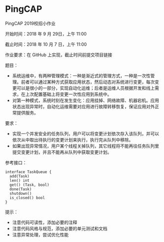 # PingCAP
PingCAP 2019校招小作业

开始时间：2018 年 9 月 29日，上午 11:00

截止时间：2018 年 10 月 7 日，上午 11:00

作业要求：在 GitHub 上实现，截止时间前提交项目链接


题目：
* 系统运维中，有两种管理模式：一种是渐近式的管理方式，一种是一次性管理。前者可以通过某种方式获取应用状态，然后动态对系统进行变更，每次变更可以是很小的一部分，实现自动化运维；后者是运维人员根据开发和线上需求，在上次配置基础上将变更一次性应用到系统中。
* 对第一种模式，系统时刻在发生变化：应用挂掉、网络故障、机器宕机。应用状态出现异常时，自动化运维需要对应用进行故障转移恢复，保证应用对外正常提供服务。

要求：
* 实现一个并发安全的任务队列，用户可以将变更计划依次存入该队列，并可以依次从中取出待执行的变更计划来执行，执行完从队列中移除。
* 如果出现异常情况，用户某个线程关掉队列，其它线程将不能再往任务队列里提交变更计划，并且不能再从队列中获取变更计划。


参考接口：
```
interface TaskQueue {
  add(Task)
  len() int
  get() (Task, bool)
  done(Task)
  shutdown()
  is_closed() bool
}
```


提示：
* 注意代码可读性，添加必要的注释
* 注意代码风格与规范，添加必要的单元测试和文档
* 注意异常处理，尝试优化性能
